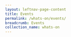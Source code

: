 ```yaml
---
layout: leftnav-page-content
title: Events
permalink: /whats-on/events/
breadcrumb: Events
collection_name: whats-on
---
```

